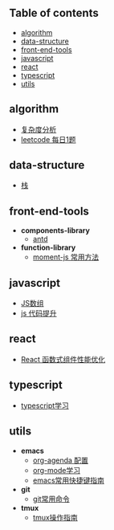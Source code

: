 ## Table of contents
  + [algorithm](#algorithm)
  + [data-structure](#data-structure)
  + [front-end-tools](#front-end-tools)
  + [javascript](#javascript)
  + [react](#react)
  + [typescript](#typescript)
  + [utils](#utils)
## algorithm
  + [复杂度分析](notes/algorithm/algorithm-complexity.org)
  + [leetcode 每日1题](notes/algorithm/leetcode-daily.org)
## data-structure
  + [栈](notes/data-structure/stack.org)
## front-end-tools
  + **components-library**
    + [antd](notes/front-end-tools/components-library/antd.org)
  + **function-library**
    + [moment-js 常用方法](notes/front-end-tools/function-library/moment-js.org)
## javascript
  + [JS数组](notes/javascript/array.org)
  + [js 代码提升](notes/javascript/js-code-clean.org)
## react
  + [React 函数式组件性能优化](notes/react/react-function-performance-optimization.org)
## typescript
  + [typescript学习](notes/typescript/typescript-study.org)
## utils
  + **emacs**
    + [org-agenda 配置](notes/utils/emacs/org-agenda.org)
    + [org-mode学习](notes/utils/emacs/org-mode.org)
    + [emacs常用快捷键指南](notes/utils/emacs/shortcut-guide.org)
  + **git**
    + [git常用命令](notes/utils/git/git-command-guide.org)
  + **tmux**
    + [tmux操作指南](notes/utils/tmux/tmux-guide.org)
